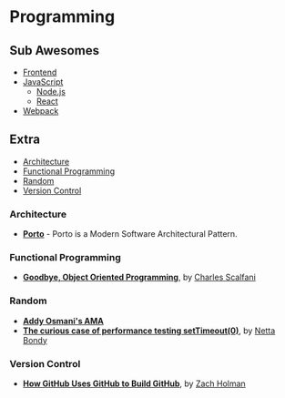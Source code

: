 # Programming

## Sub Awesomes

<!-- prettier-ignore-start -->

- [Frontend](frontend.md)
- [JavaScript](javascript/index.md)
  - [Node.js](javascript/Node.md)
  - [React](javascript/React.md)
- [Webpack](Webpack.md)

## Extra

<!-- TOC depthFrom:3 -->

- [Architecture](#architecture)
- [Functional Programming](#functional-programming)
- [Random](#random)
- [Version Control](#version-control)

<!-- /TOC -->

<!-- prettier-ignore-end -->

### Architecture

- **[Porto](https://github.com/Mahmoudz/Porto)** - Porto is a Modern Software Architectural Pattern.

### Functional Programming

- **[Goodbye, Object Oriented Programming](https://medium.com/@cscalfani/goodbye-object-oriented-programming-a59cda4c0e53)**, by [Charles Scalfani](https://medium.com/@cscalfani)

### Random

- **[Addy Osmani's AMA](https://dev.to/addyosmani/im-addy-osmani-ask-me-anything-596c/comments)**
- **[The curious case of performance testing setTimeout(0)](https://medium.freecodecamp.org/the-curious-case-of-performance-testing-settimeout-0-347059a28acf)**, by [Netta Bondy](https://medium.freecodecamp.org/@NettaB)

### Version Control

- **[How GitHub Uses GitHub to Build GitHub](https://zachholman.com/talk/how-github-uses-github-to-build-github/)**, by [Zach Holman](https://zachholman.com/)
